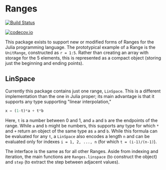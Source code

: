 # Ranges

[![Build Status](https://travis-ci.org/JuliaArrays/Ranges.jl.svg?branch=master)](https://travis-ci.org/JuliaArrays/Ranges.jl)

[![codecov.io](http://codecov.io/github/JuliaArrays/Ranges.jl/coverage.svg?branch=master)](http://codecov.io/github/JuliaArrays/Ranges.jl?branch=master)

This package exists to support new or modified forms of Ranges for the
Julia programming language. The prototypical example of a Range is the
`UnitRange`, constructed as `r = 1:5`. Rather than creating an array
with storage for the 5 elements, this is represented as a compact
object (storing just the beginning and ending points).

## LinSpace

Currently this package contains just one range, `LinSpace`. This is a different implementation than the one in Julia proper; its main advantage is that it supports any type supporting "linear interpolation,"

```jl
x = (1-t)*a + t*b
```

Here, `t` is a number between 0 and 1, and `a` and `b` are the
endpoints of the range.  While `a` and `b` might be numbers, this
supports any type for which `*` and `+` return an object of the same
type as `a` and `b`. While this formula can be evaluated for any `t`,
a `LinSpace` also encodes a length `n` and can be evaluated only for
indexes `i = 1, 2, ..., n` (for which `t = (i-1)/(n-1)`).

The interface is the same as for all other Ranges. Aside from indexing
and iteration, the main functions are `Ranges.linspace` (to construct
the object) and `step` (to extract the step between adjacent values).
